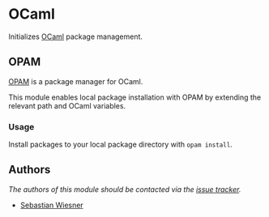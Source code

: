 # OCaml

Initializes [OCaml][1] package management.

## OPAM

[OPAM][2] is a package manager for OCaml.

This module enables local package installation with OPAM by extending the
relevant path and OCaml variables.

### Usage

Install packages to your local package directory with `opam install`.

## Authors

_The authors of this module should be contacted via the [issue tracker][3]._

- [Sebastian Wiesner](https://github.com/lunaryorn)

[1]: https://ocaml.org/
[2]: http://opam.ocamlpro.com/
[3]: https://github.com/sorin-ionescu/prezto/issues
